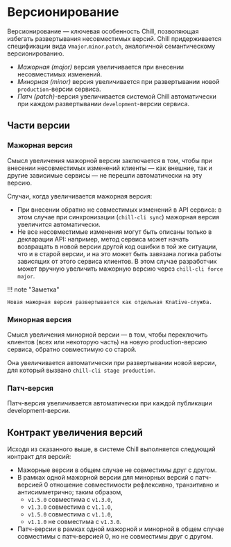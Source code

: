 # Версионирование

Версионирование — ключевая особенность Chill, позволяющая избегать развертывания несовместимых версий. Chill придерживается спецификации вида v`major`.`minor`.`patch`, аналогичной семантическому версионированию.

* *Мажорная (major)* версия увеличивается при внесении несовместимых изменений.
* *Минорная (minor)* версия увеличивается при развертывании новой `production`-версии сервиса.
* *Патч (patch)*-версия увеличивается системой Chill автоматически при каждом развертывании `development`-версии сервиса.

## Части версии

### Мажорная версия

Смысл увеличения мажорной версии заключается в том, чтобы при внесении несовместимых изменений клиенты — как внешние, так и другие зависимые сервисы — не перешли автоматически на эту версию.

Случаи, когда увеличивается мажорная версия:

* При внесении обратно не совместимых изменений в API сервиса: в этом случае при синхронизации (`chill-cli sync`) мажорная версия увеличится автоматически.
* Не все несовместимые изменения могут быть описаны только в декларации API: например, метод сервиса может начать возвращать в новой версии другой код ошибки в той же ситуации, что и в старой версии, и на это может быть завязана логика работы зависящих от этого сервиса клиентов. В этом случае разработчик может вручную увеличить мажорную версию через `chill-cli force major`.

!!! note "Заметка"

    Новая мажорная версия развертывается как отдельная Knative-служба.

### Минорная версия

Смысл увеличения минорной версии — в том, чтобы переключить клиентов (всех или некоторую часть) на новую production-версию сервиса, обратно совместимую со старой.

Она увеличивается автоматически при развертывании новой версии, для который вызвано `chill-cli stage production`.

### Патч-версия

Патч-версия увеличивается автоматически при каждой публикации development-версии.

## Контракт увеличения версий

Исходя из сказанного выше, в системе Chill выполняется следующий контракт для версий:

* Мажорные версии в общем случае не совместимы друг с другом.
* В рамках одной мажорной версии для минорных версий с патч-версией 0 отношение совместимости рефлексивно, транзитивно и антисимметрично; таким образом,
    * `v1.5.0` совместима с `v1.3.0`,
    * `v1.3.0` совместима с `v1.1.0`,
    * `v1.5.0` совместима с `v1.1.0`,
    * `v1.1.0` не совместима с `v1.3.0`.
* Патч-версии в рамках одной мажорной и минорной в общем случае совместимы с патч-версией 0, но не совместимы друг с другом.